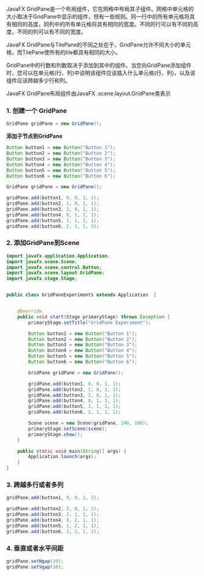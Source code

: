 JavaFX GridPane是一个布局组件，它在网格中布局其子组件。网格中单元格的大小取决于GridPane中显示的组件，但有一些规则。同一行中的所有单元格将具有相同的高度，同列中的所有单元格将具有相同的宽度。不同的行可以有不同的高度，不同的列可以有不同的宽度。

JavaFX GridPane与TilePane的不同之处在于，GridPane允许不同大小的单元格，而TilePane使所有的tile都具有相同的大小。

GridPane中的行数和列数取决于添加到其中的组件。当您向GridPane添加组件时，您可以在单元格(行、列)中说明该组件应该插入什么单元格(行、列)，以及该组件应该跨越多少行和列。

JavaFX GridPane布局组件由JavaFX .scene.layout.GridPane类表示

### 1. 创建一个 GridPane

```java
GridPane gridPane = new GridPane();
```

**添加子节点到GridPane**

```java
Button button1 = new Button("Button 1");
Button button2 = new Button("Button 2");
Button button3 = new Button("Button 3");
Button button4 = new Button("Button 4");
Button button5 = new Button("Button 5");
Button button6 = new Button("Button 6");

GridPane gridPane = new GridPane();

gridPane.add(button1, 0, 0, 1, 1);
gridPane.add(button2, 1, 0, 1, 1);
gridPane.add(button3, 2, 0, 1, 1);
gridPane.add(button4, 0, 1, 1, 1);
gridPane.add(button5, 1, 1, 1, 1);
gridPane.add(button6, 2, 1, 1, 1);
```

### 2. 添加GridPane到Scene

```java
import javafx.application.Application;
import javafx.scene.Scene;
import javafx.scene.control.Button;
import javafx.scene.layout.GridPane;
import javafx.stage.Stage;


public class GridPaneExperiments extends Application  {


    @Override
    public void start(Stage primaryStage) throws Exception {
        primaryStage.setTitle("GridPane Experiment");

        Button button1 = new Button("Button 1");
        Button button2 = new Button("Button 2");
        Button button3 = new Button("Button 3");
        Button button4 = new Button("Button 4");
        Button button5 = new Button("Button 5");
        Button button6 = new Button("Button 6");

        GridPane gridPane = new GridPane();

        gridPane.add(button1, 0, 0, 1, 1);
        gridPane.add(button2, 1, 0, 1, 1);
        gridPane.add(button3, 2, 0, 1, 1);
        gridPane.add(button4, 0, 1, 1, 1);
        gridPane.add(button5, 1, 1, 1, 1);
        gridPane.add(button6, 2, 1, 1, 1);

        Scene scene = new Scene(gridPane, 240, 100);
        primaryStage.setScene(scene);
        primaryStage.show();
    }

    public static void main(String[] args) {
        Application.launch(args);
    }
}
```

### 3. 跨越多行或者多列

```java
gridPane.add(button1, 0, 0, 2, 2);

gridPane.add(button2, 2, 0, 1, 1);
gridPane.add(button3, 2, 1, 1, 1);
gridPane.add(button4, 0, 2, 1, 1);
gridPane.add(button5, 1, 2, 1, 1);
gridPane.add(button6, 2, 2, 1, 1);
```

### 4. 垂直或者水平间距

```java
gridPane.setHgap(10);
gridPane.setVgap(10);
```